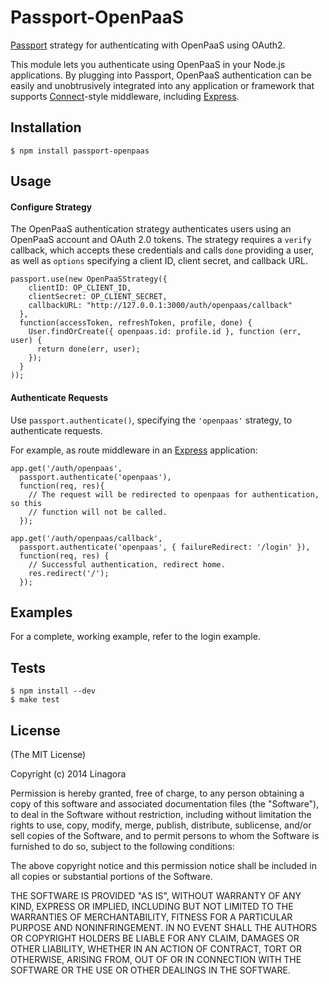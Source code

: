 # Passport-OpenPaaS

[Passport](http://passportjs.org/) strategy for authenticating with OpenPaaS using OAuth2.

This module lets you authenticate using OpenPaaS in your Node.js applications.
By plugging into Passport, OpenPaaS authentication can be easily and
unobtrusively integrated into any application or framework that supports
[Connect](http://www.senchalabs.org/connect/)-style middleware, including
[Express](http://expressjs.com/).

## Installation

    $ npm install passport-openpaas

## Usage

#### Configure Strategy

The OpenPaaS authentication strategy authenticates users using an OpenPaaS account
and OAuth 2.0 tokens.  The strategy requires a `verify` callback, which accepts
these credentials and calls `done` providing a user, as well as `options`
specifying a client ID, client secret, and callback URL.

    passport.use(new OpenPaaSStrategy({
        clientID: OP_CLIENT_ID,
        clientSecret: OP_CLIENT_SECRET,
        callbackURL: "http://127.0.0.1:3000/auth/openpaas/callback"
      },
      function(accessToken, refreshToken, profile, done) {
        User.findOrCreate({ openpaas.id: profile.id }, function (err, user) {
          return done(err, user);
        });
      }
    ));

#### Authenticate Requests

Use `passport.authenticate()`, specifying the `'openpaas'` strategy, to
authenticate requests.

For example, as route middleware in an [Express](http://expressjs.com/)
application:

    app.get('/auth/openpaas',
      passport.authenticate('openpaas'),
      function(req, res){
        // The request will be redirected to openpaas for authentication, so this
        // function will not be called.
      });

    app.get('/auth/openpaas/callback', 
      passport.authenticate('openpaas', { failureRedirect: '/login' }),
      function(req, res) {
        // Successful authentication, redirect home.
        res.redirect('/');
      });

## Examples

For a complete, working example, refer to the login example.

## Tests

    $ npm install --dev
    $ make test

## License

(The MIT License)

Copyright (c) 2014 Linagora

Permission is hereby granted, free of charge, to any person obtaining a copy of
this software and associated documentation files (the "Software"), to deal in
the Software without restriction, including without limitation the rights to
use, copy, modify, merge, publish, distribute, sublicense, and/or sell copies of
the Software, and to permit persons to whom the Software is furnished to do so,
subject to the following conditions:

The above copyright notice and this permission notice shall be included in all
copies or substantial portions of the Software.

THE SOFTWARE IS PROVIDED "AS IS", WITHOUT WARRANTY OF ANY KIND, EXPRESS OR
IMPLIED, INCLUDING BUT NOT LIMITED TO THE WARRANTIES OF MERCHANTABILITY, FITNESS
FOR A PARTICULAR PURPOSE AND NONINFRINGEMENT. IN NO EVENT SHALL THE AUTHORS OR
COPYRIGHT HOLDERS BE LIABLE FOR ANY CLAIM, DAMAGES OR OTHER LIABILITY, WHETHER
IN AN ACTION OF CONTRACT, TORT OR OTHERWISE, ARISING FROM, OUT OF OR IN
CONNECTION WITH THE SOFTWARE OR THE USE OR OTHER DEALINGS IN THE SOFTWARE.
